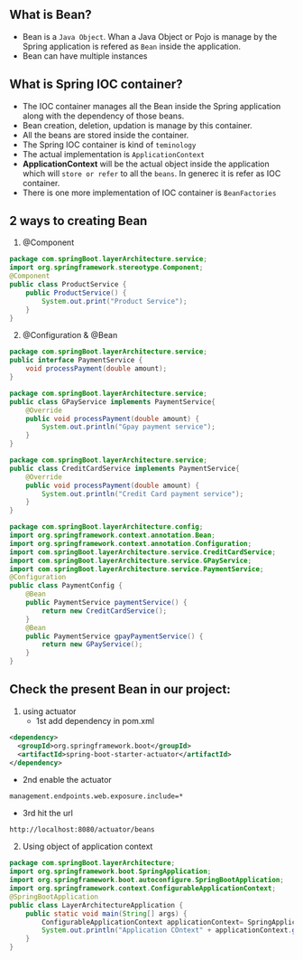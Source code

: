 ## What is Bean?
- Bean is a `Java Object`. Whan a Java Object or Pojo is manage by the Spring application is refered as `Bean` inside the application.
- Bean can have multiple instances

## What is Spring IOC container?
- The IOC container manages all the Bean inside the Spring application along with the dependency of those beans.
- Bean creation, deletion, updation is manage by this container.
- All the beans are stored inside the container.
- The Spring IOC container is kind of `teminology`
- The actual implementation is `ApplicationContext`
- **ApplicationContext** will be the actual object inside the application which will `store or refer` to all the `beans`. In generec it is refer as IOC container.
- There is one more implementation of IOC container is `BeanFactories`

## 2 ways to creating Bean
1. @Component
```java
package com.springBoot.layerArchitecture.service;
import org.springframework.stereotype.Component;
@Component
public class ProductService {
	public ProductService() {
		System.out.print("Product Service");
	}
}
```

2. @Configuration & @Bean
```java
package com.springBoot.layerArchitecture.service;
public interface PaymentService {
	void processPayment(double amount);
}

package com.springBoot.layerArchitecture.service;
public class GPayService implements PaymentService{
	@Override
	public void processPayment(double amount) {
		System.out.println("Gpay payment service");		
	}
}

package com.springBoot.layerArchitecture.service;
public class CreditCardService implements PaymentService{
	@Override
	public void processPayment(double amount) {
		System.out.println("Credit Card payment service");		
	}
}

package com.springBoot.layerArchitecture.config;
import org.springframework.context.annotation.Bean;
import org.springframework.context.annotation.Configuration;
import com.springBoot.layerArchitecture.service.CreditCardService;
import com.springBoot.layerArchitecture.service.GPayService;
import com.springBoot.layerArchitecture.service.PaymentService;
@Configuration
public class PaymentConfig {
	@Bean
	public PaymentService paymentService() {
		return new CreditCardService();
	}	
	@Bean
	public PaymentService gpayPaymentService() {
		return new GPayService();
	}
}
```


## Check the present Bean in our project:
1. using actuator
   - 1st add dependency in pom.xml
```xml
<dependency>
  <groupId>org.springframework.boot</groupId>
  <artifactId>spring-boot-starter-actuator</artifactId>
</dependency>
```
  - 2nd enable the actuator
```properties
management.endpoints.web.exposure.include=*
```
  - 3rd hit the url
```url
http://localhost:8080/actuator/beans
```

2. Using object of application context
```java
package com.springBoot.layerArchitecture;
import org.springframework.boot.SpringApplication;
import org.springframework.boot.autoconfigure.SpringBootApplication;
import org.springframework.context.ConfigurableApplicationContext;
@SpringBootApplication
public class LayerArchitectureApplication {
	public static void main(String[] args) {
		ConfigurableApplicationContext applicationContext= SpringApplication.run(LayerArchitectureApplication.class, args);
		System.out.println("Application COntext" + applicationContext.getBean("productService"));
	}
}
```





